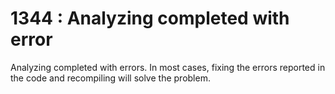 # 1344 : Analyzing completed with error

&#x20;Analyzing completed with errors. In most cases, fixing the errors reported in the code and recompiling will solve the problem.
